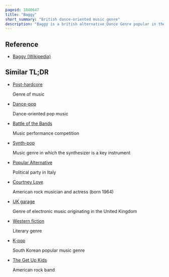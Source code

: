 ```yaml
---
pageid: 1840647
title: "Baggy"
short_summary: "British dance-oriented music genre"
description: "Baggy is a british alternative Dance Genre popular in the late 1980S and early 1990s with many of the Artists referred to as baggy being Bands from the Madchester Scene."
---
```


## Reference

- [Baggy (Wikipedia)](https://en.wikipedia.org/?curid=1840647)

## Similar TL;DR

- [Post-hardcore](/tldr/en/post-hardcore)

  Genre of music

- [Dance-pop](/tldr/en/dance-pop)

  Dance-oriented pop music

- [Battle of the Bands](/tldr/en/battle-of-the-bands)

  Music performance competition

- [Synth-pop](/tldr/en/synth-pop)

  Music genre in which the synthesizer is a key instrument

- [Popular Alternative](/tldr/en/popular-alternative)

  Political party in Italy

- [Courtney Love](/tldr/en/courtney-love)

  American rock musician and actress (born 1964)

- [UK garage](/tldr/en/uk-garage)

  Genre of electronic music originating in the United Kingdom

- [Western fiction](/tldr/en/western-fiction)

  Literary genre

- [K-pop](/tldr/en/k-pop)

  South Korean popular music genre

- [The Get Up Kids](/tldr/en/the-get-up-kids)

  American rock band
